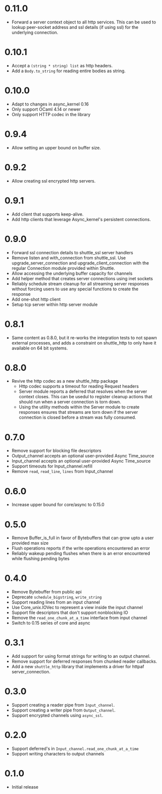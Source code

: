 # 0.11.0

* Forward a server context object to all http services. This can be used to lookup peer-socket address and ssl details (if using ssl) for the underlying connection.

# 0.10.1

* Accept a `(string * string) list` as http headers.
* Add a `Body.to_string` for reading entire bodies as string.

# 0.10.0

* Adapt to changes in async_kernel 0.16
* Only support OCaml 4.14 or newer
* Only support HTTP codec in the library

# 0.9.4

* Allow setting an upper bound on buffer size.

# 0.9.2

* Allow creating ssl encrypted http servers.

# 0.9.1

* Add client that supports keep-alive.
* Add http clients that leverage Async_kernel's persistent connections.

# 0.9.0

* Forward ssl connection details to shuttle_ssl server handlers
* Remove listen and with_connection from shuttle_ssl. Use upgrade_server_connection and upgrade_client_connection with the regular Connection module provided within Shuttle.
* Allow accessing the underlying buffer capacity for channels
* Add helper method that creates server connections using inet sockets
* Reliably schedule stream cleanup for all streaming server responses without forcing users to use any special functions to create the response
* Add one-shot http client
* Setup tcp server within http server module

# 0.8.1

* Same content as 0.8.0, but it re-works the integration tests to not spawn external processes, and adds a constraint on shuttle_http to only have it available on 64 bit systems.

# 0.8.0
* Revive the http codec as a new shuttle_http package
  - Http codec supports a timeout for reading Request headers
  - Server module reports a deferred that resolves when the server context closes. This can be usedul to register cleanup actions that should run when a server connection is torn down.
  - Using the utility methods within the Server module to create responses ensures that streams are torn down if the server connection is closed before a stream was fully consumed.

# 0.7.0
* Remove support for blocking file descriptors
* Output_channel accepts an optional user-provided Async Time_source
* Input_channel accepts an optional user-provided Async Time_source
* Support timeouts for Input_channel.refill
* Remove `read`, `read_line`, `lines` from Input_channel

# 0.6.0
* Increase upper bound for core/async to 0.15.0

# 0.5.0
* Remove Buffer_is_full in favor of Bytebuffers that can grow upto a user provided max size
* Flush operations reports if the write operations encountered an error
* Reliably wakeup pending flushes when there is an error encountered while flushing pending bytes

# 0.4.0
* Remove Bytebuffer from public api
* Deprecate `schedule_bigstring`, `write_string`
* Support reading lines from an input channel
* Use Core_unix.IOVec to represent a view inside the input channel
* Support file descriptors that don't support nonblocking IO
* Remove the `read_one_chunk_at_a_time` interface from input channel
* Switch to 0.15 series of core and async

# 0.3.1
* Add support for using format strings for writing to an output channel.
* Remove support for deferred responses from chunked reader callbacks.
* Add a new `shuttle_http` library that implements a driver for httpaf server_connection.

# 0.3.0
* Support creating a reader pipe from `Input_channel`.
* Support creating a writer pipe from `Output_channel`.
* Support encrypted channels using `async_ssl`.

# 0.2.0

* Support deferred's in `Input_channel.read_one_chunk_at_a_time`
* Support writing characters to output channels

# 0.1.0

* Initial release
